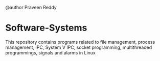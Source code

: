@author Praveen Reddy 

# Software-Systems
This repository contains programs related to file management, process management, IPC, System V IPC, socket programming, multithreaded programmings, signals
and alarms in Linux
